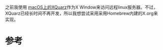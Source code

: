 之前我使用 [macOS上的XQuarz](remote_x_from_mac)作为X Window来访问远程linux服务器。不过，XQuarz已经长时间不再开发，所以我想尝试采用采用Homebrew内建的X.org来实现。

# 参考

